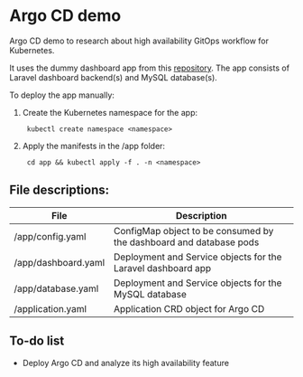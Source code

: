 # Argo CD demo
Argo CD demo to research about high availability GitOps workflow for Kubernetes.

It uses the dummy dashboard app from this [repository](https://github.com/fajrikornel/dummydashboard). The app consists of Laravel dashboard backend(s) and MySQL database(s).

To deploy the app manually:

1. Create the Kubernetes namespace for the app:

        kubectl create namespace <namespace>

2. Apply the manifests in the /app folder:

        cd app && kubectl apply -f . -n <namespace>

## File descriptions:

| File                | Description                                                        |
| ------------------- | ------------------------------------------------------------------ |
| /app/config.yaml    | ConfigMap object to be consumed by the dashboard and database pods |
| /app/dashboard.yaml | Deployment and Service objects for the Laravel dashboard app       |
| /app/database.yaml  | Deployment and Service objects for the MySQL database              |
| /application.yaml   | Application CRD object for Argo CD                                 |

## To-do list

* Deploy Argo CD and analyze its high availability feature
